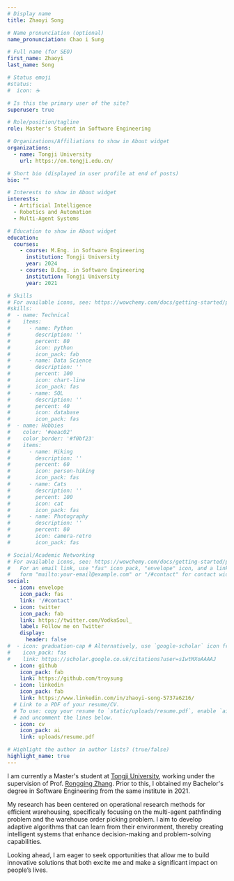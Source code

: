 ```yaml
---
# Display name
title: Zhaoyi Song

# Name pronunciation (optional)
name_pronunciation: Chao i Sung

# Full name (for SEO)
first_name: Zhaoyi
last_name: Song

# Status emoji
#status:
#  icon: ☕️

# Is this the primary user of the site?
superuser: true

# Role/position/tagline
role: Master's Student in Software Engineering

# Organizations/Affiliations to show in About widget
organizations:
  - name: Tongji University
    url: https://en.tongji.edu.cn/

# Short bio (displayed in user profile at end of posts)
bio: ""

# Interests to show in About widget
interests:
  - Artificial Intelligence
  - Robotics and Automation
  - Multi-Agent Systems

# Education to show in About widget
education:
  courses:
    - course: M.Eng. in Software Engineering
      institution: Tongji University
      year: 2024
    - course: B.Eng. in Software Engineering
      institution: Tongji University
      year: 2021

# Skills
# For available icons, see: https://wowchemy.com/docs/getting-started/page-builder/#icons
#skills:
#  - name: Technical
#    items:
#      - name: Python
#        description: ''
#        percent: 80
#        icon: python
#        icon_pack: fab
#      - name: Data Science
#        description: ''
#        percent: 100
#        icon: chart-line
#        icon_pack: fas
#      - name: SQL
#        description: ''
#        percent: 40
#        icon: database
#        icon_pack: fas
#  - name: Hobbies
#    color: '#eeac02'
#    color_border: '#f0bf23'
#    items:
#      - name: Hiking
#        description: ''
#        percent: 60
#        icon: person-hiking
#        icon_pack: fas
#      - name: Cats
#        description: ''
#        percent: 100
#        icon: cat
#        icon_pack: fas
#      - name: Photography
#        description: ''
#        percent: 80
#        icon: camera-retro
#        icon_pack: fas

# Social/Academic Networking
# For available icons, see: https://wowchemy.com/docs/getting-started/page-builder/#icons
#   For an email link, use "fas" icon pack, "envelope" icon, and a link in the
#   form "mailto:your-email@example.com" or "/#contact" for contact widget.
social:
  - icon: envelope
    icon_pack: fas
    link: '/#contact'
  - icon: twitter
    icon_pack: fab
    link: https://twitter.com/VodkaSoul_
    label: Follow me on Twitter
    display:
      header: false
#  - icon: graduation-cap # Alternatively, use `google-scholar` icon from `ai` icon pack
#    icon_pack: fas
#    link: https://scholar.google.co.uk/citations?user=sIwtMXoAAAAJ
  - icon: github
    icon_pack: fab
    link: https://github.com/troysung
  - icon: linkedin
    icon_pack: fab
    link: https://www.linkedin.com/in/zhaoyi-song-5737a6216/
  # Link to a PDF of your resume/CV.
  # To use: copy your resume to `static/uploads/resume.pdf`, enable `ai` icons in `params.yaml`,
  # and uncomment the lines below.
  - icon: cv
    icon_pack: ai
    link: uploads/resume.pdf

# Highlight the author in author lists? (true/false)
highlight_name: true
---
```


I am currently a Master's student at <a href="http://en.tongji.edu.cn/" rel="noopener noreferrer" target="_blank">Tongji University</a>, working under the supervision of Prof. <a href="https://scholar.google.com/citations?user=I-zqeJ0AAAAJ&hl=en" rel="noopener noreferrer" target="_blank">Rongqing Zhang</a>.
Prior to this, I obtained my Bachelor's degree in Software Engineering from the same institute in 2021.

My research has been centered on operational research methods for efficient warehousing, specifically focusing on the multi-agent pathfinding problem and the warehouse order picking problem.
I aim to develop adaptive algorithms that can learn from their environment, thereby creating intelligent systems that enhance decision-making and problem-solving capabilities.

Looking ahead, I am eager to seek opportunities that allow me to build innovative solutions that both excite me and make a significant impact on people’s lives.
